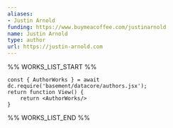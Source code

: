 ```yaml
---
aliases:
- Justin Arnold
funding: https://www.buymeacoffee.com/justinarnold
name: Justin Arnold
type: author
url: https://justin-arnold.com
---
```



%% WORKS_LIST_START %%

```datacorejsx
const { AuthorWorks } = await dc.require('basement/datacore/authors.jsx');
return function View() {
    return <AuthorWorks/>
}
```
%% WORKS_LIST_END %%